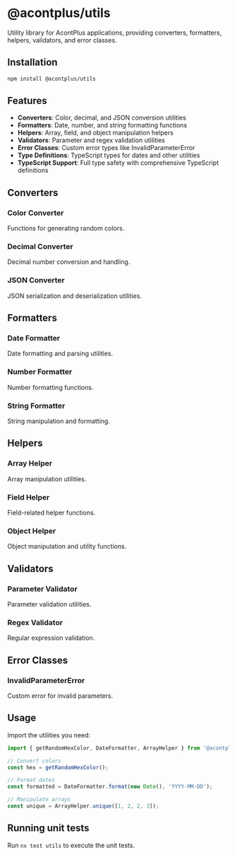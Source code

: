 # @acontplus/utils

Utility library for AcontPlus applications, providing converters, formatters, helpers, validators, and error classes.

## Installation

```bash
npm install @acontplus/utils
```

## Features

- **Converters**: Color, decimal, and JSON conversion utilities
- **Formatters**: Date, number, and string formatting functions
- **Helpers**: Array, field, and object manipulation helpers
- **Validators**: Parameter and regex validation utilities
- **Error Classes**: Custom error types like InvalidParameterError
- **Type Definitions**: TypeScript types for dates and other utilities
- **TypeScript Support**: Full type safety with comprehensive TypeScript definitions

## Converters

### Color Converter

Functions for generating random colors.

### Decimal Converter

Decimal number conversion and handling.

### JSON Converter

JSON serialization and deserialization utilities.

## Formatters

### Date Formatter

Date formatting and parsing utilities.

### Number Formatter

Number formatting functions.

### String Formatter

String manipulation and formatting.

## Helpers

### Array Helper

Array manipulation utilities.

### Field Helper

Field-related helper functions.

### Object Helper

Object manipulation and utility functions.

## Validators

### Parameter Validator

Parameter validation utilities.

### Regex Validator

Regular expression validation.

## Error Classes

### InvalidParameterError

Custom error for invalid parameters.

## Usage

Import the utilities you need:

```typescript
import { getRandomHexColor, DateFormatter, ArrayHelper } from '@acontplus/utils';

// Convert colors
const hex = getRandomHexColor();

// Format dates
const formatted = DateFormatter.format(new Date(), 'YYYY-MM-DD');

// Manipulate arrays
const unique = ArrayHelper.unique([1, 2, 2, 3]);
```

## Running unit tests

Run `nx test utils` to execute the unit tests.

